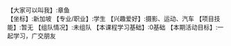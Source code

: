 【大家可以叫我】:章鱼  
【坐标】:新加坡
【专业/职业】:学生
【兴趣爱好】:摄影、运动、汽车
【项目技能】:暂无
【组队情况】:未组队
【本课程学习基础】:0基础
【本期活动目标】:一起学习，广交朋友
